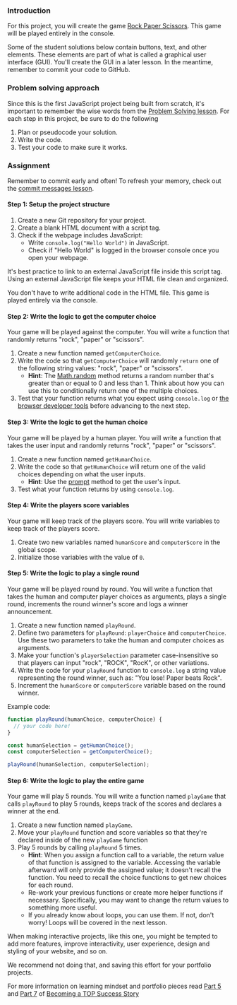 ### Introduction

For this project, you will create the game [Rock Paper Scissors](https://www.wikihow.com/Play-Rock,-Paper,-Scissors). This game will be played entirely in the console.

<div class="lesson-note">

Some of the student solutions below contain buttons, text, and other elements. These elements are part of what is called a graphical user interface (GUI). You'll create the GUI in a later lesson. In the meantime, remember to commit your code to GitHub.

</div>

### Problem solving approach

Since this is the first JavaScript project being built from scratch, it's important to remember the wise words from the [Problem Solving lesson](https://www.theodinproject.com/lessons/foundations-problem-solving). For each step in this project, be sure to do the following

1. Plan or pseudocode your solution.
1. Write the code.
1. Test your code to make sure it works.

### Assignment

<div class="lesson-content__panel" markdown="1">

Remember to commit early and often! To refresh your memory, check out the [commit messages lesson](https://www.theodinproject.com/paths/foundations/courses/foundations/lessons/commit-messages).

#### Step 1: Setup the project structure

1. Create a new Git repository for your project.
1. Create a blank HTML document with a script tag.
1. Check if the webpage includes JavaScript:
   - Write `console.log("Hello World")` in JavaScript.
   - Check if "Hello World" is logged in the browser console once you open your webpage.

It's best practice to link to an external JavaScript file inside this script tag. Using an external JavaScript file keeps your HTML file clean and organized.

You don't have to write additional code in the HTML file. This game is played entirely via the console.

#### Step 2: Write the logic to get the computer choice

Your game will be played against the computer. You will write a function that randomly returns "rock", "paper" or "scissors".

1. Create a new function named `getComputerChoice`.
1. Write the code so that `getComputerChoice` will randomly `return` one of the following string values: "rock", "paper" or "scissors".
   - **Hint**: The [Math.random](https://developer.mozilla.org/en-US/docs/Web/JavaScript/Reference/Global_Objects/Math/random) method returns a random number that's greater than or equal to 0 and less than 1. Think about how you can use this to conditionally return one of the multiple choices.
1. Test that your function returns what you expect using `console.log` or [the browser developer tools](https://www.theodinproject.com/lessons/foundations-javascript-developer-tools) before advancing to the next step.

#### Step 3: Write the logic to get the human choice

Your game will be played by a human player. You will write a function that takes the user input and randomly returns "rock", "paper" or "scissors".

1. Create a new function named `getHumanChoice`.
1. Write the code so that `getHumanChoice` will return one of the valid choices depending on what the user inputs.
   - **Hint**: Use the [prompt](https://developer.mozilla.org/en-US/docs/Web/API/Window/prompt) method to get the user's input.
1. Test what your function returns by using `console.log`.

#### Step 4: Write the players score variables

Your game will keep track of the players score. You will write variables to keep track of the players score.

1. Create two new variables named `humanScore` and `computerScore` in the global scope.
1. Initialize those variables with the value of `0`.

#### Step 5: Write the logic to play a single round

Your game will be played round by round. You will write a function that takes the human and computer player choices as arguments, plays a single round, increments the round winner's score and logs a winner announcement.

1. Create a new function named `playRound`.
1. Define two parameters for `playRound`: `playerChoice` and `computerChoice`. Use these two parameters to take the human and computer choices as arguments.
1. Make your function's `playerSelection` parameter case-insensitive so that players can input "rock", "ROCK", "RocK", or other variations.
1. Write the code for your `playRound` function to `console.log` a string value representing the round winner, such as: "You lose! Paper beats Rock".
1. Increment the `humanScore` or `computerScore` variable based on the round winner.

Example code:

```javascript
function playRound(humanChoice, computerChoice) {
  // your code here!
}

const humanSelection = getHumanChoice();
const computerSelection = getComputerChoice();

playRound(humanSelection, computerSelection);
```

#### Step 6: Write the logic to play the entire game

Your game will play 5 rounds. You will write a function named `playGame` that calls `playRound` to play 5 rounds, keeps track of the scores and declares a winner at the end.

1. Create a new function named `playGame`.
1. Move your `playRound` function and score variables so that they're declared inside of the new `playGame` function
1. Play 5 rounds by calling `playRound` 5 times.
   - **Hint**: When you assign a function call to a variable, the return value of that function is assigned to the variable. Accessing the variable afterward will only provide the assigned value; it doesn't recall the function. You need to recall the choice functions to get new choices for each round.
   - Re-work your previous functions or create more helper functions if necessary. Specifically, you may want to change the return values to something more useful.
   - If you already know about loops, you can use them. If not, don't worry! Loops will be covered in the next lesson.

</div>

<div class="lesson-note" markdown="1">

When making interactive projects, like this one, you might be tempted to add more features, improve interactivity, user experience, design and styling of your website, and so on.

We recommend not doing that, and saving this effort for your portfolio projects.

For more information on learning mindset and portfolio pieces read [Part 5](https://dev.to/theodinproject/learning-code-f56) and [Part 7](https://dev.to/theodinproject/strategically-building-your-portfolio-1km4) of [Becoming a TOP Success Story](https://dev.to/theodinproject/becoming-a-top-success-story-mindset-3dp2)

</div>
